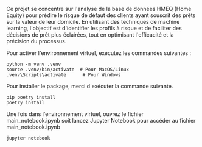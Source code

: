 Ce projet se concentre sur l'analyse de la base de données HMEQ (Home Equity) pour prédire le risque de défaut des clients ayant souscrit des prêts sur la valeur de leur domicile. En utilisant des techniques de machine learning, l'objectif est d'identifier les profils à risque et de faciliter des décisions de prêt plus éclairées, tout en optimisant l'efficacité et la précision du processus.


Pour activer l'environnement virtuel, exécutez les commandes suivantes :

```
python -m venv .venv
source .venv/bin/activate  # Pour MacOS/Linux
.venv\Scripts\activate      # Pour Windows
```

Pour installer le package, merci d'exécuter la commande suivante.
```
pip poetry install
poetry install
```
Une fois dans l'environnement virtuel, ouvrez le fichier main_notebook.ipynb soit lancez Jupyter Notebook pour accéder au fichier main_notebook.ipynb

```
jupyter notebook
```
